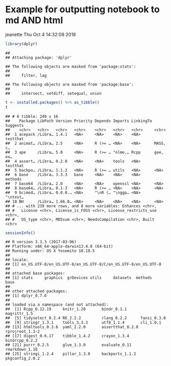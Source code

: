 Example for outputting notebook to md AND html
================
jeanette
Thu Oct 4 14:32:08 2018

``` r
library(dplyr)
```

    ## 
    ## Attaching package: 'dplyr'

    ## The following objects are masked from 'package:stats':
    ## 
    ##     filter, lag

    ## The following objects are masked from 'package:base':
    ## 
    ##     intersect, setdiff, setequal, union

``` r
t <- installed.packages() %>% as_tibble()
t
```

    ## # A tibble: 249 x 16
    ##    Package LibPath Version Priority Depends Imports LinkingTo Suggests
    ##    <chr>   <chr>   <chr>   <chr>    <chr>   <chr>   <chr>     <chr>   
    ##  1 acepack /Libra… 1.4.1   <NA>     <NA>    <NA>    <NA>      testthat
    ##  2 animat… /Libra… 2.5     <NA>     R (>= … <NA>    <NA>      MASS, c…
    ##  3 ape     /Libra… 5.0     <NA>     R (>= … "nlme,… Rcpp      gee, ex…
    ##  4 assert… /Libra… 0.2.0   <NA>     <NA>    tools   <NA>      testthat
    ##  5 backpo… /Libra… 1.1.2   <NA>     R (>= … utils   <NA>      <NA>    
    ##  6 base    /Libra… 3.3.3   base     <NA>    <NA>    <NA>      methods 
    ##  7 base64  /Libra… 2.0     <NA>     <NA>    openssl <NA>      <NA>    
    ##  8 base64… /Libra… 0.1-3   <NA>     R (>= … <NA>    <NA>      <NA>    
    ##  9 bcimod… /Libra… 0.0.0.… <NA>     "\nR (… "\nggp… <NA>      "\ntest…
    ## 10 BH      /Libra… 1.66.0… <NA>     <NA>    <NA>    <NA>      <NA>    
    ## # ... with 239 more rows, and 8 more variables: Enhances <chr>,
    ## #   License <chr>, License_is_FOSS <chr>, License_restricts_use <chr>,
    ## #   OS_type <chr>, MD5sum <chr>, NeedsCompilation <chr>, Built <chr>

``` r
sessionInfo()
```

    ## R version 3.3.3 (2017-03-06)
    ## Platform: x86_64-apple-darwin13.4.0 (64-bit)
    ## Running under: OS X Yosemite 10.10.5
    ## 
    ## locale:
    ## [1] en_US.UTF-8/en_US.UTF-8/en_US.UTF-8/C/en_US.UTF-8/en_US.UTF-8
    ## 
    ## attached base packages:
    ## [1] stats     graphics  grDevices utils     datasets  methods   base     
    ## 
    ## other attached packages:
    ## [1] dplyr_0.7.6
    ## 
    ## loaded via a namespace (and not attached):
    ##  [1] Rcpp_0.12.19     knitr_1.20       bindr_0.1.1      magrittr_1.5    
    ##  [5] tidyselect_0.2.4 R6_2.2.2         rlang_0.2.2      fansi_0.3.0     
    ##  [9] stringr_1.3.1    tools_3.3.3      utf8_1.1.4       cli_1.0.1       
    ## [13] htmltools_0.3.6  yaml_2.2.0       assertthat_0.2.0 rprojroot_1.3-2 
    ## [17] digest_0.6.17    tibble_1.4.2     crayon_1.3.4     bindrcpp_0.2.2  
    ## [21] purrr_0.2.5      glue_1.3.0       evaluate_0.11    rmarkdown_1.10  
    ## [25] stringi_1.2.4    pillar_1.3.0     backports_1.1.2  pkgconfig_2.0.2
